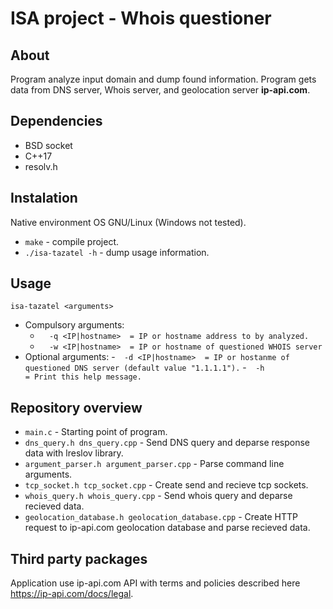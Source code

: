 # ISA project - Whois questioner

## About
Program analyze input domain and dump found information. Program gets data from
DNS server, Whois server, and geolocation server **ip-api.com**.

## Dependencies
- BSD socket
- C++17
- resolv.h

## Instalation
Native environment OS GNU/Linux (Windows not tested).
- ``make`` - compile project.
- ``./isa-tazatel -h`` - dump usage information.
## Usage
``isa-tazatel <arguments>``
- Compulsory arguments:
  - ``  -q <IP|hostname>  = IP or hostname address to by analyzed.``
  - ``  -w <IP|hostname>  = IP or hostname of questioned WHOIS server``
- Optional arguments:
  -``  -d <IP|hostname>  = IP or hostanme of questioned DNS server (default value "1.1.1.1").``
  -``  -h                = Print this help message.``

## Repository overview
- ``main.c`` - Starting point of program.
- ``dns_query.h dns_query.cpp`` - Send DNS query and deparse response data with lreslov library.
- ``argument_parser.h argument_parser.cpp`` - Parse command line arguments.
- ``tcp_socket.h tcp_socket.cpp`` - Create send and recieve tcp sockets.
- ``whois_query.h whois_query.cpp`` - Send whois query and deparse recieved data.
- ``geolocation_database.h geolocation_database.cpp`` - Create HTTP request to ip-api.com geolocation database and parse recieved data.

## Third party packages
Application use ip-api.com API with terms and policies described here https://ip-api.com/docs/legal.

